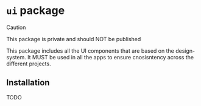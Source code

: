 # `ui` package

> [!CAUTION]
> This package is private and should NOT be published

This package includes all the UI components that are based on the design-system. It MUST be used in all the apps to ensure cnosisntency across the different projects.

## Installation

TODO
